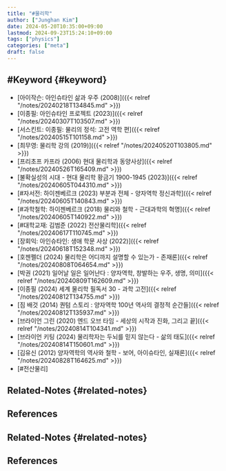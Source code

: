 ```yaml
---
title: "#물리학"
author: ["Junghan Kim"]
date: 2024-05-20T10:35:00+09:00
lastmod: 2024-09-23T15:24:10+09:00
tags: ["physics"]
categories: ["meta"]
draft: false
---
```


<!--more-->


## #Keyword {#keyword}

-   [아이작슨: 아인슈타인 삶과 우주 (2008)]({{< relref "/notes/20240218T134845.md" >}})
-   [이종필: 아인슈타인 프로젝트 (2023)]({{< relref "/notes/20240307T103507.md" >}})
-   [서스킨트: 이종필: 물리의 정석: 고전 역학 편]({{< relref "/notes/20240515T101158.md" >}})
-   [최무영: 물리학 강의 (2019)]({{< relref "/notes/20240520T103805.md" >}})
-   [프리초프 카프라 (2006) 현대 물리학과 동양사상]({{< relref "/notes/20240526T165409.md" >}})
-   [불확실성의 시대 - 현대 물리학 황금기 1900-1945 (2023)]({{< relref "/notes/20240605T044310.md" >}})
-   [#자서전: 하이젠베르크 (2023) 부분과 전체 - 양자역학 정신과학]({{< relref "/notes/20240605T140843.md" >}})
-   [#과학철학: 하이젠베르크 (2018) 물리와 철학 - 근대과학의 혁명]({{< relref "/notes/20240605T140922.md" >}})
-   [#대학교재: 김범준 (2022) 전산물리학]({{< relref "/notes/20240617T110745.md" >}})
-   [장회익: 아인슈타인: 생애 학문 사상 (2022)]({{< relref "/notes/20240618T152348.md" >}})
-   [호젠펠더 (2024) 물리학은 어디까지 설명할 수 있는가 - 존재론]({{< relref "/notes/20240808T064654.md" >}})
-   [박권 (2021) 일어날 일은 일어난다 : 양자역학, 창발하는 우주, 생명, 의미]({{< relref "/notes/20240809T162609.md" >}})
-   [이종필 (2024) 세계 물리학 필독서 30 - 과학 고전]({{< relref "/notes/20240812T134755.md" >}})
-   [짐 배것 (2014) 퀀텀 스토리 : 양자역학 100년 역사의 결정적 순간들]({{< relref "/notes/20240812T135937.md" >}})
-   [브라이언 그린 (2020) 엔드 오브 타임 - 세상의 시작과 진화, 그리고 끝]({{< relref "/notes/20240814T104341.md" >}})
-   [브라이언 키팅 (2024) 물리학자는 두뇌를 믿지 않는다 - 삶의 태도]({{< relref "/notes/20240814T150601.md" >}})
-   [김유신 (2012) 양자역학의 역사와 철학 - 보어, 아이슈타인, 실재론]({{< relref "/notes/20240828T164625.md" >}})
-   [#전산물리]


## Related-Notes {#related-notes}

## References

<style>.csl-entry{text-indent: -1.5em; margin-left: 1.5em;}</style><div class="csl-bib-body">
</div>


## Related-Notes {#related-notes}

## References

<style>.csl-entry{text-indent: -1.5em; margin-left: 1.5em;}</style><div class="csl-bib-body">
</div>
